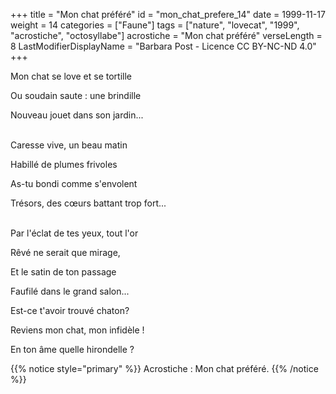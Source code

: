 +++
title = "Mon chat préféré"
id = "mon_chat_prefere_14"
date = 1999-11-17
weight = 14
categories = ["Faune"]
tags = ["nature", "lovecat", "1999", "acrostiche", "octosyllabe"]
acrostiche = "Mon chat préféré"
verseLength = 8
LastModifierDisplayName = "Barbara Post - Licence CC BY-NC-ND 4.0"
+++

Mon chat se love et se tortille

Ou soudain saute : une brindille

Nouveau jouet dans son jardin...

 \
Caresse vive, un beau matin

Habillé de plumes frivoles

As-tu bondi comme s'envolent

Trésors, des cœurs battant trop fort...

 \
Par l'éclat de tes yeux, tout l'or

Rêvé ne serait que mirage,

Et le satin de ton passage

Faufilé dans le grand salon...

Est-ce t'avoir trouvé chaton?

Reviens mon chat, mon infidèle !

En ton âme quelle hirondelle ?

{{% notice style="primary" %}}
Acrostiche : Mon chat préféré.
{{% /notice %}}
